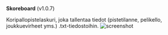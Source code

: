<b>Skoreboard</b>
(v1.0.7)

Koripallopistelaskuri, joka tallentaa tiedot (pistetilanne, pelikello, joukkuevirheet yms.) .txt-tiedostoihin.
![screenshot](https://imgur.com/A0Njgg2.png)
